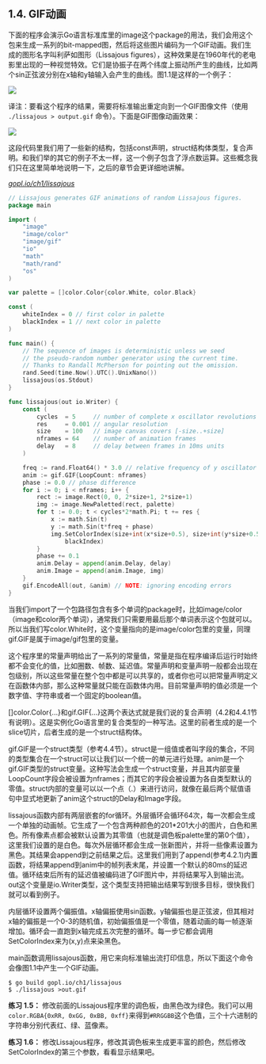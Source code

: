 ## 1.4. GIF动画

下面的程序会演示Go语言标准库里的image这个package的用法，我们会用这个包来生成一系列的bit-mapped图，然后将这些图片编码为一个GIF动画。我们生成的图形名字叫利萨如图形（Lissajous figures），这种效果是在1960年代的老电影里出现的一种视觉特效。它们是协振子在两个纬度上振动所产生的曲线，比如两个sin正弦波分别在x轴和y轴输入会产生的曲线。图1.1是这样的一个例子：

![](../images/ch1-01.png)

译注：要看这个程序的结果，需要将标准输出重定向到一个GIF图像文件（使用 `./lissajous > output.gif` 命令）。下面是GIF图像动画效果：

![](../images/ch1-01.gif)

这段代码里我们用了一些新的结构，包括const声明，struct结构体类型，复合声明。和我们举的其它的例子不太一样，这一个例子包含了浮点数运算。这些概念我们只在这里简单地说明一下，之后的章节会更详细地讲解。

<u><i>gopl.io/ch1/lissajous</i></u>
```go
// Lissajous generates GIF animations of random Lissajous figures.
package main

import (
	"image"
	"image/color"
	"image/gif"
	"io"
	"math"
	"math/rand"
	"os"
)

var palette = []color.Color{color.White, color.Black}

const (
	whiteIndex = 0 // first color in palette
	blackIndex = 1 // next color in palette
)

func main() {
	// The sequence of images is deterministic unless we seed
	// the pseudo-random number generator using the current time.
	// Thanks to Randall McPherson for pointing out the omission.
	rand.Seed(time.Now().UTC().UnixNano())
	lissajous(os.Stdout)
}

func lissajous(out io.Writer) {
	const (
		cycles  = 5     // number of complete x oscillator revolutions
		res     = 0.001 // angular resolution
		size    = 100   // image canvas covers [-size..+size]
		nframes = 64    // number of animation frames
		delay   = 8     // delay between frames in 10ms units
	)

	freq := rand.Float64() * 3.0 // relative frequency of y oscillator
	anim := gif.GIF{LoopCount: nframes}
	phase := 0.0 // phase difference
	for i := 0; i < nframes; i++ {
		rect := image.Rect(0, 0, 2*size+1, 2*size+1)
		img := image.NewPaletted(rect, palette)
		for t := 0.0; t < cycles*2*math.Pi; t += res {
			x := math.Sin(t)
			y := math.Sin(t*freq + phase)
			img.SetColorIndex(size+int(x*size+0.5), size+int(y*size+0.5),
				blackIndex)
		}
		phase += 0.1
		anim.Delay = append(anim.Delay, delay)
		anim.Image = append(anim.Image, img)
	}
	gif.EncodeAll(out, &anim) // NOTE: ignoring encoding errors
}

```

当我们import了一个包路径包含有多个单词的package时，比如image/color（image和color两个单词），通常我们只需要用最后那个单词表示这个包就可以。所以当我们写color.White时，这个变量指向的是image/color包里的变量，同理gif.GIF是属于image/gif包里的变量。

这个程序里的常量声明给出了一系列的常量值，常量是指在程序编译后运行时始终都不会变化的值，比如圈数、帧数、延迟值。常量声明和变量声明一般都会出现在包级别，所以这些常量在整个包中都是可以共享的，或者你也可以把常量声明定义在函数体内部，那么这种常量就只能在函数体内用。目前常量声明的值必须是一个数字值、字符串或者一个固定的boolean值。

[]color.Color{...}和gif.GIF{...}这两个表达式就是我们说的复合声明（4.2和4.4.1节有说明）。这是实例化Go语言里的复合类型的一种写法。这里的前者生成的是一个slice切片，后者生成的是一个struct结构体。

gif.GIF是一个struct类型（参考4.4节）。struct是一组值或者叫字段的集合，不同的类型集合在一个struct可以让我们以一个统一的单元进行处理。anim是一个gif.GIF类型的struct变量。这种写法会生成一个struct变量，并且其内部变量LoopCount字段会被设置为nframes；而其它的字段会被设置为各自类型默认的零值。struct内部的变量可以以一个点（.）来进行访问，就像在最后两个赋值语句中显式地更新了anim这个struct的Delay和Image字段。

lissajous函数内部有两层嵌套的for循环。外层循环会循环64次，每一次都会生成一个单独的动画帧。它生成了一个包含两种颜色的201*201大小的图片，白色和黑色。所有像素点都会被默认设置为其零值（也就是调色板palette里的第0个值），这里我们设置的是白色。每次外层循环都会生成一张新图片，并将一些像素设置为黑色。其结果会append到之前结果之后。这里我们用到了append(参考4.2.1)内置函数，将结果append到anim中的帧列表末尾，并设置一个默认的80ms的延迟值。循环结束后所有的延迟值被编码进了GIF图片中，并将结果写入到输出流。out这个变量是io.Writer类型，这个类型支持把输出结果写到很多目标，很快我们就可以看到例子。

内层循环设置两个偏振值。x轴偏振使用sin函数。y轴偏振也是正弦波，但其相对x轴的偏振是一个0-3的随机值，初始偏振值是一个零值，随着动画的每一帧逐渐增加。循环会一直跑到x轴完成五次完整的循环。每一步它都会调用SetColorIndex来为(x,y)点来染黑色。

main函数调用lissajous函数，用它来向标准输出流打印信息，所以下面这个命令会像图1.1中产生一个GIF动画。

```
$ go build gopl.io/ch1/lissajous
$ ./lissajous >out.gif
```

**练习 1.5：** 修改前面的Lissajous程序里的调色板，由黑色改为绿色。我们可以用`color.RGBA{0xRR, 0xGG, 0xBB, 0xff}`来得到`#RRGGBB`这个色值，三个十六进制的字符串分别代表红、绿、蓝像素。

**练习 1.6：** 修改Lissajous程序，修改其调色板来生成更丰富的颜色，然后修改SetColorIndex的第三个参数，看看显示结果吧。
